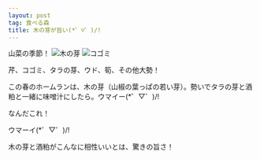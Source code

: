 ```yaml
---
layout: post
tag: 食べる森
title: 木の芽が旨い(*゜▽゜)/! 
---
```

山菜の季節！
![木の芽](https://kobapan.com/f/16936971677_cc65cc4164.jpg "木の芽")
![コゴミ](https://kobapan.com/f/17118435676_2e4e38bba6.jpg "コゴミ")

芹、コゴミ、タラの芽、ウド、筍、その他大勢！

この春のホームランは、木の芽（山椒の葉っぱの若い芽）。勢いでタラの芽と酒粕と一緒に味噌汁にしたら。ウマイー(*゜▽゜)/! 

なんだこれ！

ウマーイ(*゜▽゜)/! 

木の芽と酒粕がこんなに相性いいとは、驚きの旨さ！

